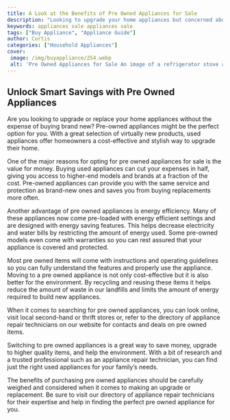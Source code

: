 ```yaml
---
title: A Look at the Benefits of Pre Owned Appliances for Sale
description: "Looking to upgrade your home appliances but concerned about the cost Check out the benefits of pre owned appliances and explore the cost efficient deals available for sale"
keywords: appliances sale appliances sale
tags: ["Buy Appliance", "Appliance Guide"]
author: Curtis
categories: ["Household Appliances"]
cover: 
 image: /img/buyappliance/254.webp
 alt: 'Pre Owned Appliances for Sale An image of a refrigerator stove and dishwasher in a living room with the caption Benefits of Purchasing Pre Owned Appliances'
---
```

## Unlock Smart Savings with Pre Owned Appliances
Are you looking to upgrade or replace your home appliances without the expense of buying brand new? Pre-owned appliances might be the perfect option for you. With a great selection of virtually new products, used appliances offer homeowners a cost-effective and stylish way to upgrade their home. 

One of the major reasons for opting for pre owned appliances for sale is the value for money. Buying used appliances can cut your expenses in half, giving you access to higher-end models and brands at a fraction of the cost. Pre-owned appliances can provide you with the same service and protection as brand-new ones and saves you from buying replacements more often.

Another advantage of pre owned appliances is energy efficiency. Many of these appliances now come pre-loaded with energy efficient settings and are designed with energy saving features. This helps decrease electricity and water bills by restricting the amount of energy used. Some pre-owned models even come with warranties so you can rest assured that your appliance is covered and protected. 

Most pre owned items will come with instructions and operating guidelines so you can fully understand the features and properly use the appliance. Moving to a pre owned appliance is not only cost-effective but it is also better for the environment. By recycling and reusing these items it helps reduce the amount of waste in our landfills and limits the amount of energy required to build new appliances. 

When it comes to searching for pre owned appliances, you can look online, visit local second-hand or thrift stores or, refer to the directory of appliance repair technicians on our website for contacts and deals on pre owned items. 

Switching to pre owned appliances is a great way to save money, upgrade to higher quality items, and help the environment. With a bit of research and a trusted professional such as an appliance repair technician, you can find just the right used appliances for your family’s needs. 

The benefits of purchasing pre owned appliances should be carefully weighed and considered when it comes to making an upgrade or replacement. Be sure to visit our directory of appliance repair technicians for their expertise and help in finding the perfect pre owned appliance for you.
